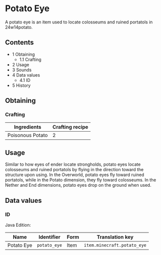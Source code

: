 # Potato Eye
A potato eye is an item used to locate colosseums and ruined portatols in 24w14potato.

## Contents
- 1 Obtaining
	- 1.1 Crafting
- 2 Usage
- 3 Sounds
- 4 Data values
	- 4.1 ID
- 5 History

## Obtaining
### Crafting
| Ingredients      | Crafting recipe |
|------------------|-----------------|
| Poisonous Potato | 2               |

## Usage
Similar to how eyes of ender locate strongholds, potato eyes locate colosseums and ruined portatols by flying in the direction toward the structure upon using. In the Overworld, potato eyes fly toward ruined portatols, while in the Potato dimension, they fly toward colosseums. In the Nether and End dimensions, potato eyes drop on the ground when used.

## Data values
### ID
Java Edition:

| Name       | Identifier   | Form | Translation key             |
|------------|--------------|------|-----------------------------|
| Potato Eye | `potato_eye` | Item | `item.minecraft.potato_eye` |

